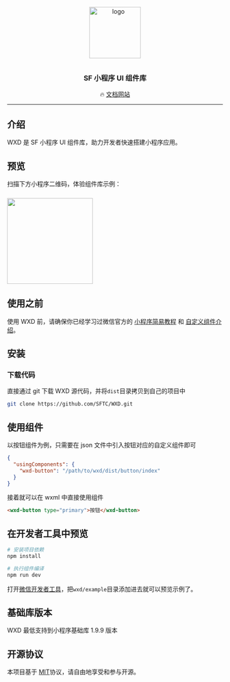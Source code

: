 <p align="center">
  <img alt="logo" src="http://www.itbbb.com/img/wxd-logo.png" width="120" style="margin-bottom: 10px;">
</p>
<h3 align="center">SF 小程序 UI 组件库</h3>

<!-- <p align="center">
  <img src="https://img.shields.io/npm/v/wxd.svg?style=flat-square" alt="npm version" />
  <img src="https://img.shields.io/npm/dt/wxd.svg?style=flat-square" alt="downloads" />
  <img src="https://img.shields.io/npm/dm/wxd.svg?style=flat-square" alt="downloads" />
  <img src="https://img.shields.io/badge/License-MIT-blue.svg">
</p> -->

<p align="center">
  🔥 <a href="https://sftc.github.io/WXD">文档网站</a>
</p>

---

## 介绍

WXD 是 SF 小程序 UI 组件库，助力开发者快速搭建小程序应用。

## 预览

扫描下方小程序二维码，体验组件库示例：

<img src="http://www.itbbb.com/img/wxd-code.jpg" width="200" height="200" style="margin-top: 10px;" >

## 使用之前

使用 WXD 前，请确保你已经学习过微信官方的 [小程序简易教程](https://mp.weixin.qq.com/debug/wxadoc/dev/) 和 [自定义组件介绍](https://developers.weixin.qq.com/miniprogram/dev/framework/custom-component/)。

## 安装

### 下载代码

直接通过 git 下载 WXD 源代码，并将`dist`目录拷贝到自己的项目中
```bash
git clone https://github.com/SFTC/WXD.git
```

## 使用组件

以按钮组件为例，只需要在 json 文件中引入按钮对应的自定义组件即可

```json
{
  "usingComponents": {
    "wxd-button": "/path/to/wxd/dist/button/index"
  }
}
```

接着就可以在 wxml 中直接使用组件

```html
<wxd-button type="primary">按钮</wxd-button>
```

## 在开发者工具中预览

```bash
# 安装项目依赖
npm install

# 执行组件编译
npm run dev
```

打开[微信开发者工具](https://mp.weixin.qq.com/debug/wxadoc/dev/devtools/download.html)，把`wxd/example`目录添加进去就可以预览示例了。

## 基础库版本

WXD 最低支持到小程序基础库 1.9.9 版本


## 开源协议

本项目基于 [MIT](https://zh.wikipedia.org/wiki/MIT%E8%A8%B1%E5%8F%AF%E8%AD%89)协议，请自由地享受和参与开源。

